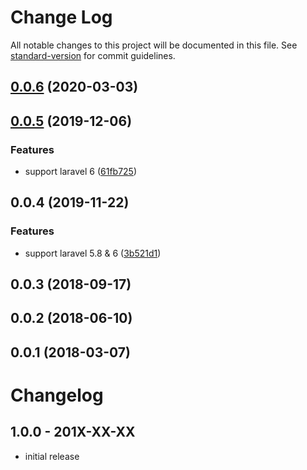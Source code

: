 # Change Log

All notable changes to this project will be documented in this file. See [standard-version](https://github.com/conventional-changelog/standard-version) for commit guidelines.

<a name="0.0.6"></a>
## [0.0.6](https://github.com/tequilarapido/twit/compare/v0.0.5...v0.0.6) (2020-03-03)



<a name="0.0.5"></a>
## [0.0.5](https://github.com/tequilarapido/twit/compare/v0.0.4...v0.0.5) (2019-12-06)


### Features

* support laravel 6 ([61fb725](https://github.com/tequilarapido/twit/commit/61fb725))



<a name="0.0.4"></a>
## 0.0.4 (2019-11-22)


### Features

* support laravel 5.8 & 6 ([3b521d1](https://github.com/tequilarapido/twit/commit/3b521d1))



<a name="0.0.3"></a>
## 0.0.3 (2018-09-17)



<a name="0.0.2"></a>
## 0.0.2 (2018-06-10)



<a name="0.0.1"></a>
## 0.0.1 (2018-03-07)



# Changelog


## 1.0.0 - 201X-XX-XX

- initial release
